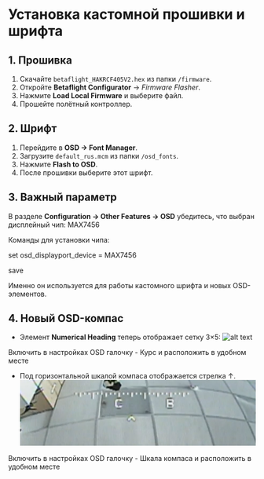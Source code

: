 # Установка кастомной прошивки и шрифта

## 1. Прошивка
1. Скачайте `betaflight_HAKRCF405V2.hex` из папки `/firmware`.
2. Откройте **Betaflight Configurator** → *Firmware Flasher*.
3. Нажмите **Load Local Firmware** и выберите файл.
4. Прошейте полётный контроллер.

## 2. Шрифт
1. Перейдите в **OSD → Font Manager**.
2. Загрузите `default_rus.mcm` из папки `/osd_fonts`.
3. Нажмите **Flash to OSD**.
4. После прошивки выберите этот шрифт.

## 3. Важный параметр
В разделе **Configuration → Other Features → OSD** убедитесь, что выбран дисплейный чип: MAX7456

Команды для установки чипа:

set osd_displayport_device = MAX7456

save

Именно он используется для работы кастомного шрифта и новых OSD-элементов.

## 4. Новый OSD-компас
- Элемент **Numerical Heading** теперь отображает сетку 3×5:
![alt text](кц.png)

Включить в настройках OSD галочку - Курс и расположить в удобном месте

- Под горизонтальной шкалой компаса отображается стрелка ↑.
![alt text](кбл.png)

Включить в настройках OSD галочку - Шкала компаса и расположить в удобном месте
